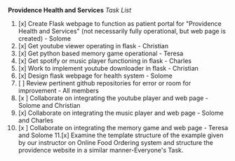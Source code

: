 **Providence Health and Services**
*Task List*

1. [x] Create Flask webpage to function as patient portal for "Providence Health and Services" (not necessarily fully operational, but web page is created) - Solome 
2. [x] Get youtube viewer operating in flask - Christian 
3. [x] Get python based memory game operational - Teresa 
4. [x] Get spotify or music player functioning in flask - Charles 
5. [x] Work to implement youtube downloader in flask - Christian 
6. [x] Design flask webpage for health system - Solome 
7. [ ] Review pertinent github repositories for error or room for improvement - All members
8. [x ] Collaborate on integrating the youtube player and web page - Solome and Christian
9. [x] Collaborate on integrating the music player and web page - Solome and Charles
10. [x ] Collaborate on integrating the memory game and web page - Teresa and Solome
11.[x] Examine the template structure of the example given by our instructor on Online Food Ordering system and structure the providence website in a similar manner-Everyone's Task.
